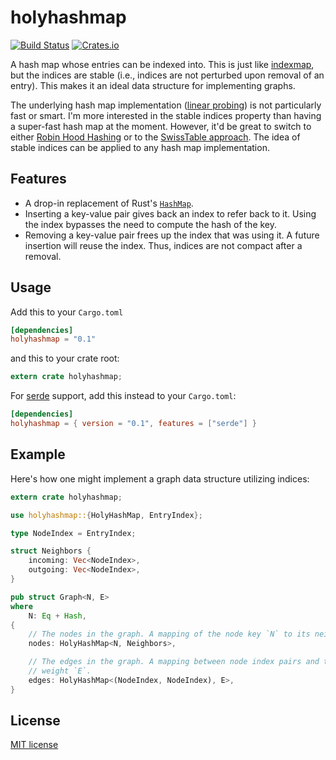 # holyhashmap

[![Build Status](https://api.cirrus-ci.com/github/jasonwhite/holyhashmap.svg?branch=master)](https://cirrus-ci.com/github/jasonwhite/holyhashmap) [![Crates.io](https://img.shields.io/crates/v/holyhashmap.svg)](https://crates.io/crates/holyhashmap)

A hash map whose entries can be indexed into. This is just like [indexmap][],
but the indices are stable (i.e., indices are not perturbed upon removal of an
entry). This makes it an ideal data structure for implementing graphs.

The underlying hash map implementation ([linear probing][]) is not particularly
fast or smart. I'm more interested in the stable indices property than having a
super-fast hash map at the moment. However, it'd be great to switch to either
[Robin Hood Hashing][] or to the [SwissTable approach][hashbrown]. The idea of
stable indices can be applied to any hash map implementation.

[indexmap]: https://github.com/bluss/indexmap
[linear probing]: https://en.wikipedia.org/wiki/Linear_probing
[Robin Hood Hashing]: https://en.wikipedia.org/wiki/Hash_table#Robin_Hood_hashing
[hashbrown]: https://github.com/Amanieu/hashbrown


## Features

 * A drop-in replacement of Rust's
   [`HashMap`](https://doc.rust-lang.org/std/collections/struct.HashMap.html).
 * Inserting a key-value pair gives back an index to refer back to it. Using the
   index bypasses the need to compute the hash of the key.
 * Removing a key-value pair frees up the index that was using it. A future
   insertion will reuse the index. Thus, indices are not compact after a
   removal.


## Usage

Add this to your `Cargo.toml`

```toml
[dependencies]
holyhashmap = "0.1"
```

and this to your crate root:

```rust
extern crate holyhashmap;
```

For [serde](https://serde.rs/) support, add this instead to your `Cargo.toml`:

```toml
[dependencies]
holyhashmap = { version = "0.1", features = ["serde"] }
```

## Example

Here's how one might implement a graph data structure utilizing indices:

```rust
extern crate holyhashmap;

use holyhashmap::{HolyHashMap, EntryIndex};

type NodeIndex = EntryIndex;

struct Neighbors {
    incoming: Vec<NodeIndex>,
    outgoing: Vec<NodeIndex>,
}

pub struct Graph<N, E>
where
    N: Eq + Hash,
{
    // The nodes in the graph. A mapping of the node key `N` to its neighbors.
    nodes: HolyHashMap<N, Neighbors>,

    // The edges in the graph. A mapping between node index pairs and the edge
    // weight `E`.
    edges: HolyHashMap<(NodeIndex, NodeIndex), E>,
}
```

## License

[MIT license](LICENSE)
